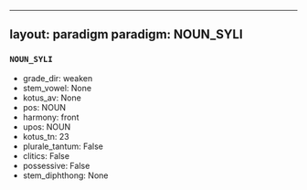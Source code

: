 
---
layout: paradigm
paradigm: NOUN_SYLI
---
### ` NOUN_SYLI `


* grade_dir: weaken
* stem_vowel: None
* kotus_av: None
* pos: NOUN
* harmony: front
* upos: NOUN
* kotus_tn: 23
* plurale_tantum: False
* clitics: False
* possessive: False
* stem_diphthong: None
